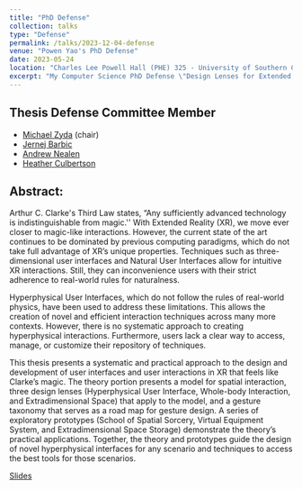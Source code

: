 ```yaml
---
title: "PhD Defense"
collection: talks
type: "Defense"
permalink: /talks/2023-12-04-defense
venue: "Powen Yao's PhD Defense"
date: 2023-05-24
location: "Charles Lee Powell Hall (PHE) 325 - University of Southern California"
excerpt: "My Computer Science PhD Defense \"Design Lenses for Extended Reality.\""
---
```


## Thesis Defense Committee Member
* [Michael Zyda](https://www.linkedin.com/in/mikezyda/) (chair)
* [Jernej Barbic](https://www.linkedin.com/in/jernejbarbic/)
* [Andrew Nealen](https://www.linkedin.com/in/nealen/)
* [Heather Culbertson](https://www.linkedin.com/in/heather-culbertson/)


## Abstract:

Arthur C. Clarke's Third Law states, “Any sufficiently advanced technology is indistinguishable from magic.'' With Extended Reality (XR), we move ever closer to magic-like interactions. However, the current state of the art continues to be dominated by previous computing paradigms, which do not take full advantage of XR’s unique properties. Techniques such as three-dimensional user interfaces and Natural User Interfaces allow for intuitive XR interactions. Still, they can inconvenience users with their strict adherence to real-world rules for naturalness.

Hyperphysical User Interfaces, which do not follow the rules of real-world physics, have been used to address these limitations. This allows the creation of novel and efficient interaction techniques across many more contexts. However, there is no systematic approach to creating hyperphysical interactions. Furthermore, users lack a clear way to access, manage, or customize their repository of techniques.

This thesis presents a systematic and practical approach to the design and development of user interfaces and user interactions in XR that feels like Clarke’s magic. The theory portion presents a model for spatial interaction, three design lenses (Hyperphysical User Interface, Whole-body Interaction, and Extradimensional Space) that apply to the model, and a gesture taxonomy that serves as a road map for gesture design. A series of exploratory prototypes (School of Spatial Sorcery, Virtual Equipment System, and Extradimensional Space Storage) demonstrate the theory’s practical applications. Together, the theory and prototypes guide the design of novel hyperphysical interfaces for any scenario and techniques to access the best tools for those scenarios.

[Slides](https://docs.google.com/presentation/d/1edZJlYlRQs6ulw2Xz0wyg3GKQvHk_BXU6HpoBOQ31T4/edit?usp=drive_web&ouid=108567755547819342404)
